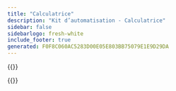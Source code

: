 ```yaml
---
title: "Calculatrice"
description: "Kit d’automatisation - Calculatrice"
sidebar: false
sidebarlogo: fresh-white
include_footer: true
generated: F0F8C060AC5283D00E05E803BB75079E1E9D29DA
---
```

{{<questions name="/content/fr/calculator.json" completed="" showNavigationButtons=true registerJavaScript="getItemPrice,botTotal,migrationTotal" locale="fr">}}
<script>
window.getItemPrice = getItemPrice = function (params) {
  var rowType = !!this.row
    ? this.row.getQuestionByColumnName('type')
    : null;

    var modeType = !!this.row
    ? this.row.getQuestionByColumnName('mode')
    : null;
  // if we can't find a question inside the cell (by row and column name) then return
  if (! rowType || ! modeType) 
    return 0;
  
  // get the selected item/choice
  var selectedType = rowType.selectedItem;

  if ( selectedType == null ) {
    // return 0 if a user did not select the item yet.
    return 0
  }

  var modeType = modeType.selectedItem;

  if ( modeType == null ) {
    // return 0 if a user did not select the item yet.
    return 0
  }

  switch ( selectedType.value ) {
    case "Trial":
        return 0;
    case "User":
        switch ( modeType.value ) {
            case "Attended":
                return 40;
                break;
            case "Unattended":
                return 190;
                break;
            case "Cloud":
                return 15;
            default:
                return "";
        }
        break;
    case "Flow":
        switch ( modeType.value ) {
            case "Attended":
                return "";
                break;
            case "Unattended":
                return (150 * 5) + (5 * 100);
                break;
             case "Cloud":
                return (5 * 100);
                break;
            default:
                return "";
        }
        break
    case "Extra Flow":
        switch ( modeType.value ) {
            case "Attended":
                return "";
                break;
            case "Unattended":
                return 150 + 100;
                break;
             case "Cloud":
                return 100;
                break;
        }
        break;
  }
};
window.botTotal = function(row) {
    if ( row == null || row.length == 0 || row[0] == null || row[0].percentage == null ) {
        return 0;
    }
    let bots =  window.currentSurvey.data['how-many-bots'] + 0;
    return (bots * (row[0].percentage / 100));
}
window.migrationTotal = function(row) {
     if ( row == null || row.length == 0 || row[0] == null || row[0].botsPerMonth == null ) {
      return 0;
    }
    let rowBots = botTotal(row);
    return Math.ceil((rowBots / row[0].botsPerMonth) * 20);
}
window.surveyChanged = function (sender, options) {
    window.currentSurvey = sender;
    var calculateChange = () => {
        let bots = sender.data['how-many-bots'] + 0;
        let percentAttended = sender.data['attended-percentage'] + 0;
        let percentUnattended = sender.data['unattended-percentage'] + 0;
        let attended = bots * ( percentAttended / 100);
        let unattended = bots * ( percentUnattended / 100);
        let items = [];
        if ( attended > 0 ) {
            items.push({service: 'U_RPA_A', quantity: attended})
        }
        if ( unattended > 0 ) {
            items.push({service: 'U_RPA_UA', quantity: unattended})
        }
        sender.setValue('items', items);
        calculatePlan()
    }
    var calculatePlan = () => {
        if ( sender.data['calc-migration-plan'] == false ) {
            return;
        }
        let bots = sender.data['how-many-bots'] + 0;
        let times = sender.data['migration-times']
        let attendedPercentage = sender.data['attended-percentage']
        let unattendedPercentage = sender.data['unattended-percentage']
        let groups = sender.data['migration-groups']
        if ( times == null || groups == null ) {
            return;
        }

        var groupData = {}
        for ( var i = 0; i < groups.length; i++ ) {
            groupData[groups[i].name] = {
                'name': groups[i].name,
                'months': []
            }
        }
        
        for ( var i = 0; i < times.length; i++ ) {
            if ( times[i].group == null || times[i].group.length == 0 ) {
                continue;
            }
            if ( typeof times[i].total === "undefined" ) {
                continue;
            }
            let group = groupData[times[i].group];
            let months = Math.ceil(times[i].total / 20);
           
            while ( months > group.months.length ) {
                group.months.push({
                    'name': group.name + ' ' + (group.months.length + 1),
                    'low': 0,
                    'medium': 0,
                    'high': 0,
                    'attended': 0,
                    'unattended': 0,
                })
            }

            for ( var month = 0; month < months; month++) {
                var botsMigrated = times[i].botsPerMonth
                if (month + 1 == months) {
                    if ( bots > times[i].botsPerMonth ) {
                        botsMigrated = Math.min(botsMigrated, bots - (month * times[i].botsPerMonth));
                    } else {
                        botsMigrated = bots;
                    }
                }
                switch ( times[i].complexity ) {
                    case "low":
                        group.months[month].low += botsMigrated;
                        break;
                    case "medium":
                        group.months[month].medium += botsMigrated;
                        break;
                    case "high":
                        group.months[month].high += botsMigrated;
                        break;
                }
                group.months[month].attended += Math.round(botsMigrated * (attendedPercentage / 100));
                group.months[month].unattended += Math.round(botsMigrated * (unattendedPercentage / 100));
            }
            
        }
        var items = [];
        for ( var i = 0; i < groups.length; i++ ) {
            var group = groupData[groups[i].name]
            for ( var month = 0; month < group.months.length; month++ ) {
                items.push(group.months[month]);
            }
        }
        sender.setValue('migration-plan', items);
    }
    switch ( options.name ) {
        case 'how-many-bots':
        case 'attended-percentage':
        case 'unattended-percentage':
            calculateChange();
            break;
        case 'migration-groups':
            var items = []
            if ( options.value != null ) {
                for ( var i = 0; i < options.value.length;i++ ) {
                    if ( typeof options.value[i].name === "string" && options.value[i].name.length > 0 ) {
                        items.push(options.value[i].name);
                    }
                }
            }
            let groups = sender.getQuestionByName('groups')
            if ( typeof groups !== "undefined") {
                groups.choices = items
            }
            break;
        case 'migration-times':
            calculatePlan();
            break;
        case 'sample-scenario':
            switch ( options.value ) {
                case 'migration-single-unattended':
                    sender.setValue('how-many-bots', 1);
                    sender.setValue('attended-percentage', 0);
                    sender.setValue('unattended-percentage', 100);
                    var groups1 = sender.getQuestionByName('groups')
                    if ( typeof groups1 !== "undefined") {
                        groups1.choices = ['Migration']
                    }
                    sender.clearValue('migration-groups')
                    sender.setValue('migration-groups',[
                        {name: 'Migration', description: "Migrate single bot"}
                    ])
                    sender.clearValue('migration-times')
                    sender.setValue('migration-times', [ 
                        {'complexity':'low', 'service':'U_RPA_UA', 'percentage': 100, group: 'Migration', 'botsPerMonth': 1 }
                    ]);
                    sender.clearValue('items')
                    sender.setValue('items',[{'type':'User', 'mode': 'Unattended', 'quantity':1}]);
                    break;
                case 'migration-200':
                    sender.setValue('how-many-bots', 200);
                    sender.setValue('attended-percentage', 90);
                    sender.setValue('unattended-percentage', 10);
                    sender.setValue('bots-per-month-ramp', 5);
                    sender.setValue('bots-per-month-factory', 20);
                    sender.clearValue('migration-groups')
                    var groups2 = sender.getQuestionByName('groups')
                    if ( typeof groups2 !== "undefined") {
                        groups2.choices = ['Ramp Up', 'Factory']
                    }
                    sender.setValue('migration-groups',[
                        {name: 'Ramp Up', description: "Setup migration patterns and engage business units"},
                        {name: 'Factory', description: "Wave deployment model of bots per month"},
                    ])
                    sender.clearValue('migration-times')
                    sender.setValue('migration-times', [
                        {'complexity':'low', 'percentage': 1, group: 'Ramp Up', botsPerMonth: 2 }, 
                        {'complexity':'low', 'percentage': 59,  group: 'Factory', botsPerMonth: 15 }, 
                        {'complexity':'medium', 'percentage': 30, group: 'Factory', botsPerMonth: 20 },
                        {'complexity':'high', 'percentage': 10, group: 'Factory', botsPerMonth: 2 }
                    ]),
                    sender.clearValue('items')
                    sender.setValue('items',[
                        {'type':'User', 'mode': 'Attended', 'quantity':180},
                        {'type':'User', 'mode': 'Unattended', 'quantity':20}
                    ]);
                    break;
            }
            break;
    }
}
</script>
{{</questions>}}
